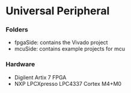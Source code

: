 # Universal Peripheral
### Folders
  - fpgaSide: contains the Vivado project 
  - mcuSide: contains example projects for mcu
### Hardware
  - Digilent Artix 7 FPGA
  - NXP LPCXpresso LPC4337 Cortex M4+M0



